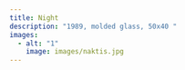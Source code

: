 ```yaml
---
title: Night
description: "1989, molded glass, 50x40 "
images:
  - alt: "1"
    image: images/naktis.jpg
---
```

